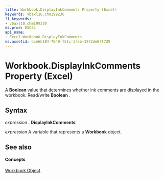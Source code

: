 ```yaml
---
title: Workbook.DisplayInkComments Property (Excel)
keywords: vbaxl10.chm199230
f1_keywords:
- vbaxl10.chm199230
ms.prod: EXCEL
api_name:
- Excel.Workbook.DisplayInkComments
ms.assetid: bce6b184-7640-f51c-1feb-1973de6ff739
---
```



# Workbook.DisplayInkComments Property (Excel)

A  **Boolean** value that determines whether ink comments are displayed in the workbook. Read/write **Boolean** .


## Syntax

 _expression_ . **DisplayInkComments**

 _expression_ A variable that represents a **Workbook** object.


## See also


#### Concepts


[Workbook Object](workbook-object-excel.md)

